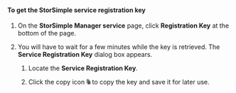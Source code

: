 #### <a name="to-get-the-storsimple-service-registration-key"></a>To get the StorSimple service registration key

1.  On the **StorSimple Manager service** page, click **Registration Key** at the bottom of the page.

2.  You will have to wait for a few minutes while the key is retrieved. The **Service Registration Key** dialog box appears.


    1.  Locate the **Service Registration Key**.

    2.  Click the copy icon ![](./media/storsimple-ova-get-service-registration-key/image6-include.png) to copy the key and save it for later use.

<!--HONumber=Oct16_HO2-->


